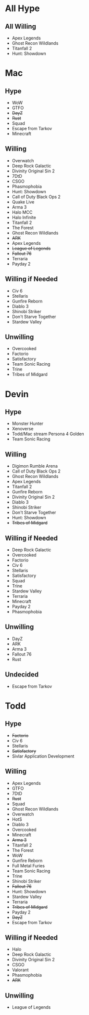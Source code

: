 # All Hype

## All Willing
- Apex Legends
- Ghost Recon Wildlands
- Titanfall 2
- Hunt: Showdown

# Mac

## Hype
- WoW
- GTFO
- ~~DayZ~~
- ~~Rust~~
- Squad
- Escape from Tarkov
- Minecraft

## Willing
- Overwatch
- Deep Rock Galactic
- Divinity Original Sin 2
- 7DtD
- CSGO
- Phasmophobia
- Hunt: Showdown
- Call of Duty Black Ops 2
- Quake Live
- Arma 3
- Halo MCC
- Halo Infinite
- Titanfall 2
- The Forest
- Ghost Recon Wildlands
- ~~ARK~~
- Apex Legends
- ~~League of Legends~~
- ~~Fallout 76~~
- Terraria
- Payday 2

## Willing if Needed
- Civ 6
- Stellaris
- Gunfire Reborn
- Diablo 3
- Shinobi Striker
- Don't Starve Together
- Stardew Valley

## Unwilling
- Overcooked
- Factorio
- Satisfactory
- Team Sonic Racing
- Trine
- Tribes of Midgard

# Devin

## Hype
- Monster Hunter
- Xenoverse
- Todd/Mac stream Persona 4 Golden
- Team Sonic Racing

## Willing
- Digimon Rumble Arena
- Call of Duty Black Ops 2
- Ghost Recon Wildlands
- Apex Legends
- Titanfall 2
- Gunfire Reborn
- Divinity Original Sin 2
- Diablo 3
- Shinobi Striker
- Don't Starve Together
- Hunt: Showdown
- ~~Tribes of Midgard~~

## Willing if Needed
- Deep Rock Galactic
- Overcooked
- Factorio
- Civ 6
- Stellaris
- Satisfactory
- Squad
- Trine
- Stardew Valley
- Terraria
- Minecraft
- Payday 2
- Phasmophobia

## Unwilling
- DayZ
- ARK
- Arma 3
- Fallout 76
- Rust

## Undecided
- Escape from Tarkov

# Todd

## Hype
- ~~Factorio~~
- Civ 6
- Stellaris
- ~~Satisfactory~~
- Sivlar Application Development

## Willing
- Apex Legends
- GTFO
- 7DtD
- ~~Rust~~
- Squad
- Ghost Recon Wildlands
- Overwatch
- HotS
- Diablo 3
- Overcooked
- Minecraft
- ~~Arma 3~~
- Titanfall 2
- The Forest
- WoW
- Gunfire Reborn
- Full Metal Furies
- Team Sonic Racing
- Trine
- Shinobi Striker
- ~~Fallout 76~~
- Hunt: Showdown
- Stardew Valley
- Terraria
- ~~Tribes of Midgard~~
- Payday 2
- ~~DayZ~~
- Escape from Tarkov

## Willing if Needed
- Halo
- Deep Rock Galactic
- Divinity Original Sin 2
- CSGO
- Valorant
- Phasmophobia
- ~~ARK~~

## Unwilling
- League of Legends
